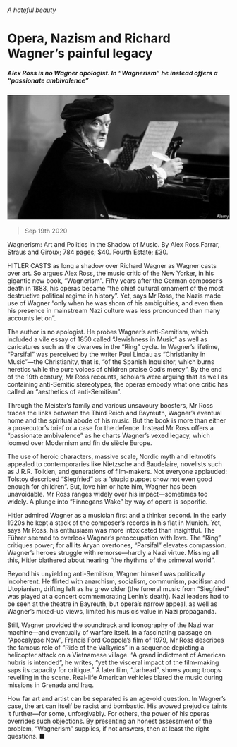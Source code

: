 ###### A hateful beauty

# Opera, Nazism and Richard Wagner’s painful legacy 

##### Alex Ross is no Wagner apologist. In “Wagnerism” he instead offers a “passionate ambivalence” 

![image](images/20200919_BKP007.jpg) 

> Sep 19th 2020 

Wagnerism: Art and Politics in the Shadow of Music. By Alex Ross.Farrar, Straus and Giroux; 784 pages; $40. Fourth Estate; £30.

HITLER CASTS as long a shadow over Richard Wagner as Wagner casts over art. So argues Alex Ross, the music critic of the New Yorker, in his gigantic new book, “Wagnerism”. Fifty years after the German composer’s death in 1883, his operas became “the chief cultural ornament of the most destructive political regime in history”. Yet, says Mr Ross, the Nazis made use of Wagner “only when he was shorn of his ambiguities, and even then his presence in mainstream Nazi culture was less pronounced than many accounts let on”.


The author is no apologist. He probes Wagner’s anti-Semitism, which included a vile essay of 1850 called “Jewishness in Music” as well as caricatures such as the dwarves in the “Ring” cycle. In Wagner’s lifetime, “Parsifal” was perceived by the writer Paul Lindau as “Christianity in Music”—the Christianity, that is, “of the Spanish Inquisitor, which burns heretics while the pure voices of children praise God’s mercy”. By the end of the 19th century, Mr Ross recounts, scholars were arguing that as well as containing anti-Semitic stereotypes, the operas embody what one critic has called an “aesthetics of anti-Semitism”.

Through the Meister’s family and various unsavoury boosters, Mr Ross traces the links between the Third Reich and Bayreuth, Wagner’s eventual home and the spiritual abode of his music. But the book is more than either a prosecutor’s brief or a case for the defence. Instead Mr Ross offers a “passionate ambivalence” as he charts Wagner’s vexed legacy, which loomed over Modernism and fin de siècle Europe.

The use of heroic characters, massive scale, Nordic myth and leitmotifs appealed to contemporaries like Nietzsche and Baudelaire, novelists such as J.R.R. Tolkien, and generations of film-makers. Not everyone applauded: Tolstoy described “Siegfried” as a “stupid puppet show not even good enough for children”. But, love him or hate him, Wagner has been unavoidable. Mr Ross ranges widely over his impact—sometimes too widely. A plunge into “Finnegans Wake” by way of opera is soporific.

Hitler admired Wagner as a musician first and a thinker second. In the early 1920s he kept a stack of the composer’s records in his flat in Munich. Yet, says Mr Ross, his enthusiasm was more intoxicated than insightful. The Führer seemed to overlook Wagner’s preoccupation with love. The “Ring” critiques power; for all its Aryan overtones, “Parsifal” elevates compassion. Wagner’s heroes struggle with remorse—hardly a Nazi virtue. Missing all this, Hitler blathered about hearing “the rhythms of the primeval world”.

Beyond his unyielding anti-Semitism, Wagner himself was politically incoherent. He flirted with anarchism, socialism, communism, pacifism and Utopianism, drifting left as he grew older (the funeral music from “Siegfried” was played at a concert commemorating Lenin’s death). Nazi leaders had to be seen at the theatre in Bayreuth, but opera’s narrow appeal, as well as Wagner’s mixed-up views, limited his music’s value in Nazi propaganda.

Still, Wagner provided the soundtrack and iconography of the Nazi war machine—and eventually of warfare itself. In a fascinating passage on “Apocalypse Now”, Francis Ford Coppola’s film of 1979, Mr Ross describes the famous role of “Ride of the Valkyries” in a sequence depicting a helicopter attack on a Vietnamese village. “A grand indictment of American hubris is intended”, he writes, “yet the visceral impact of the film-making saps its capacity for critique.” A later film, “Jarhead”, shows young troops revelling in the scene. Real-life American vehicles blared the music during missions in Grenada and Iraq.

How far art and artist can be separated is an age-old question. In Wagner’s case, the art can itself be racist and bombastic. His avowed prejudice taints it further—for some, unforgivably. For others, the power of his operas overrides such objections. By presenting an honest assessment of the problem, “Wagnerism” supplies, if not answers, then at least the right questions. ■

